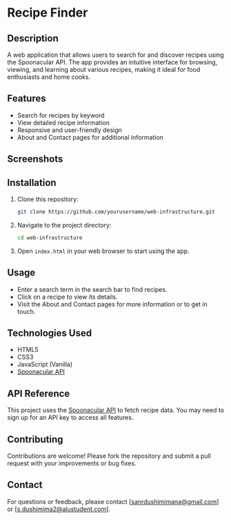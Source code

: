 # Recipe Finder

## Description
A web application that allows users to search for and discover recipes using the Spoonacular API. The app provides an intuitive interface for browsing, viewing, and learning about various recipes, making it ideal for food enthusiasts and home cooks.

## Features
- Search for recipes by keyword
- View detailed recipe information
- Responsive and user-friendly design
- About and Contact pages for additional information

## Screenshots
<!-- Add screenshots here if available -->

## Installation
1. Clone this repository:
   ```bash
   git clone https://github.com/yourusername/web-infrastructure.git
   ```
2. Navigate to the project directory:
   ```bash
   cd web-infrastructure
   ```
3. Open `index.html` in your web browser to start using the app.

## Usage
- Enter a search term in the search bar to find recipes.
- Click on a recipe to view its details.
- Visit the About and Contact pages for more information or to get in touch.

## Technologies Used
- HTML5
- CSS3
- JavaScript (Vanilla)
- [Spoonacular API](https://spoonacular.com/food-api)

## API Reference
This project uses the [Spoonacular API](https://spoonacular.com/food-api) to fetch recipe data. You may need to sign up for an API key to access all features.

## Contributing
Contributions are welcome! Please fork the repository and submit a pull request with your improvements or bug fixes.

## Contact
For questions or feedback, please contact [sanrdushimimana@gmail.com] or [s.dushimima2@alustudent.com].
